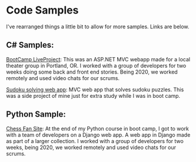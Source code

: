 # Code Samples

I've rearranged things a little bit to allow for more samples. Links are below.

## C# Samples:
[BootCamp LiveProject](ASPNET_MVC_App.md): This was an ASP.NET MVC webapp made for a local theater group in Portland, OR. I worked with a group of developers for two weeks doing some back and front end stories. Being 2020, we worked remotely and used video chats for our scrums.

[Sudoku solving web app](Sudoku_Solver.md): MVC web app that solves sudoku puzzles. This was a side project of mine just for extra study while I was in boot camp.


## Python Sample:

[Chess Fan Site](django_chessapp.md): At the end of my Python course in boot camp, I got to work with a team of developers on a Django web app. A web app in Django made as part of a larger collection. I worked with a group of developers for two weeks, being 2020, we worked remotely and used video chats for our scrums.

